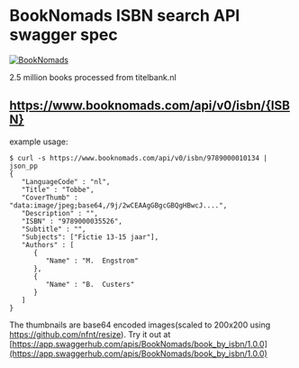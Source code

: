 # BookNomads ISBN search API swagger spec

[![BookNomads](https://www.booknomads.com/img/logo-circle.png)](https://www.booknomads.com/dev)

2.5 million books processed from titelbank.nl

## https://www.booknomads.com/api/v0/isbn/{ISBN}
example usage:

```
$ curl -s https://www.booknomads.com/api/v0/isbn/9789000010134 | json_pp
{
   "LanguageCode" : "nl",
   "Title" : "Tobbe",
   "CoverThumb" : "data:image/jpeg;base64,/9j/2wCEAAgGBgcGBQgHBwcJ....",
   "Description" : "",
   "ISBN" : "9789000035526",
   "Subtitle" : "",
   "Subjects": ["Fictie 13-15 jaar"],
   "Authors" : [
      {
         "Name" : "M.  Engstrom"
      },
      {
         "Name" : "B.  Custers"
      }
   ]
}
```

The thumbnails are base64 encoded images(scaled to 200x200 using https://github.com/nfnt/resize).
Try it out at [https://app.swaggerhub.com/apis/BookNomads/book_by_isbn/1.0.0](https://app.swaggerhub.com/apis/BookNomads/book_by_isbn/1.0.0)

